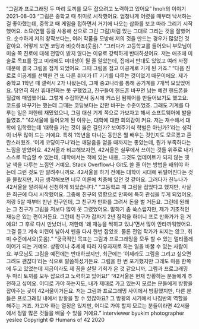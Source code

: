 “그림과 프로그래밍 두 마리 토끼를 모두 잡으려고 노력하고 있어요”
hnoh의 이야기
2021-08-03
“그림은 중학교 때 취미로 시작했어요. 엄청나게 어렸을 때부터 낙서하는 걸 좋아했는데, 중학교 때 게임을 접하면서 거기에 나오는 삽화를 보고 따라 그리기 시작했어요. 소묘(연필 등을 사용해 선으로 그린 그림)처럼 있는 그대로 그리는 것을 잘했어요. 순수하게 저의 창작보다는, 여러 작품을 모방해 저의 것을 만드는 경우가 많았던 것 같아요. 어떻게 보면 코딩과 비슷하죠(웃음).”
“그러다가 고등학교를 들어오니 부모님이 미술 쪽 진로에 대해 전망이 밝지 않다는 이유로 강력하게 반대하셨어요. 저는 애초에 미술로 목표를 잡고 미래에도 미대생이 될 줄 알았는데, 집에서 반대도 있었고 여러 사정 때문에 결국 그림을 접게 되었어요. 그때 그림을 접고 이공계로 가게 된 거죠.”
“다음 진로로 이공계를 선택한 건 또 다른 취미가 IT 기기를 다루는 것이었기 때문이에요. 제가 중학교 1학년 때 갤럭시 2가 나왔는데, 그때 중고나라를 통해 공기계를 7개씩 모았었어요. 당연히 최신 휴대전화는 못 구했었고, 친구들이 핸드폰 바꾸면 남는 예전 핸드폰을 헐값에 매입했어요. 그렇게 수집하면서 동시에 커스텀 펌웨어를 만들어보기도 했고요. 코드를 바꾸기는 했는데 그때는 코딩보다는 값만 바꾸는 수준이었죠. 그래도 기계를 다루는 일은 저한테 재밌었으니, 그림 대신 기계 쪽으로 가보자고 해서 소프트웨어에 발을 들였죠.”
“42서울에 들어오게 된 이유는, 대학에 대한 회의감이 커요. 저는 재수해서 대학에 입학했는데 ‘대학을 가는 것이 옳은 길인가? 보여주기식 학벌은 아닌가?’라는 생각이 너무 많이 드는 거예요. 특히 1학년을 다니는 동안은 뭘 배우는 것인지도 모르겠고 혼란스러웠죠. ‘이게 코딩이구나’라는 깨달음을 얻을 때까지는 좋았는데, 뭔가 부족하다는 느낌을 받았어요. 42서울과 비교해보자면, 42서울은 실무에서 쓰이는 것들 위주로 내가 스스로 학습할 수 있는데, 대학에서는 책에 있는 내용, 그것도 업데이트가 되지 않는 옛날 책을 다루는 느낌인 거예요. Stack Overflow나 Git도 쓸 줄 아는 방법을 배워야 하는데 그런 것도 안 알려주니까요. 42서울을 하기 전에는 대학이 시대에 뒤떨어진다는 것을 몰랐지만, 지금 생각해보면 너무 이론에 치중해 있던 것 같아요. 그러다가 친누나가 42서울을 알려줘서 신청하게 되었습니다.”
“고등학교 때 그림을 접었다고 했지만, 사실은 최근에 다시 시작했어요. 그중에 친구의 영향으로 만화에 특히 관심을 두게 되었어요. 저랑 5살 때부터 만난 친구인데, 그 친구가 만화를 그려서 돈을 벌 거든요. 그런데 원래는 그 친구가 그림을 저보다 많이 못 그렸었어요. 말하기 좀 쑥스럽지만, 제가 기초적인 재능은 있는 편이거든요. 그런데 친구가 갑자기 2년 잠적을 하더니 프로 만화가가 된 거예요! 그 후로 다시 만났더니, 저한테 ‘왜 재능을 썩히고 있냐’면서 많이 안타까워했어요. 그걸 듣고 계속 미련이 남아서 펜을 다시 한번 잡았죠. 물론 전업 작가가 되지는 않고, 취미 수준에서요(웃음).”
“궁극적인 목표는 그림과 프로그래밍을 모두 할 수 있는 멀티플레이어가 되는 거예요. 상황이나 추세에 따라 자유자재로 하는 일을 바꿀 수 있는 사람이요. 부모님도 그림을 예전에는 반대하셨지만, 최근에는 ‘이제라도 그림을 그리고 싶으면 그려도 괜찮다’라는 식으로 말씀하셨거든요. 그림을 한 번 포기했지만 그래도 마음 한쪽에 두고 있었는데 지금이라도 제 꿈을 살릴 기회가 온 것 같으니까, 그림과 프로그래밍 두 마리 토끼를 모두 잡으려고 노력하고 있어요!”
“42서울은 현재 방황하는 분들에게 추천하고 싶어요. 어디로 가야 하는지도, 내가 제대로 가고 있는지 모르는 분들에게 방향을 잡아주는 곳이 42서울이거든요. 저는 그림과 프로그래밍 사이에서 방황했지만, 다른 분들은 프로그래밍 내에서 방황을 할 수 있잖아요? 그 방황의 시기에서 나침반의 역할을 해주는 거죠. 가고자 하는 열정은 있지만, 어디로 가야 할지 모르는 분들이라면 42서울에서 정말 많은 것들을 배울 수 있을 거예요.”
interviewer byukim
photographer yeslee
Copyright © Humans of 42 2020
